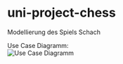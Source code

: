 # uni-project-chess
Modellierung des Spiels Schach <br>

Use Case Diagramm: <br>
![Use Case Diagramm](http://www.plantuml.com/plantuml/proxy?cache=no&src=https://raw.githubusercontent.com/ruhlando/uni-project-chess/refs/heads/dev/usecases.iuml?token=GHSAT0AAAAAACZIWQ3GFOWHMY3Y7CPF5JKYZY2BQFA)

